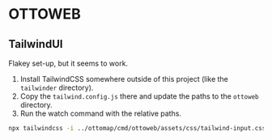 # OTTOWEB

## TailwindUI

Flakey set-up, but it seems to work.

1. Install TailwindCSS somewhere outside of this project (like the `tailwinder` directory).
2. Copy the `tailwind.config.js` there and update the paths to the `ottoweb` directory.
2. Run the watch command with the relative paths.

```bash
npx tailwindcss -i ../ottomap/cmd/ottoweb/assets/css/tailwind-input.css -o ../ottomap/cmd/ottoweb/assets/css/tailwind.css --watch
```

